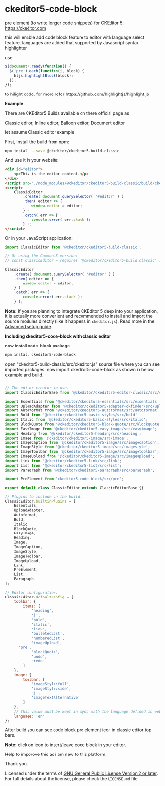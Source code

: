 # ckeditor5-code-block
pre element (to write longer code snippets) for CKEditor 5. https://ckeditor.com


this will enable add code block feature to editor with language select feature. languages are added that supported by Javascript syntax highlighter

use

```js
$(document).ready(function() {
  $('pre').each(function(i, block) {
    hljs.highlightBlock(block);
  });
});
```
to hilight code. for more refer https://github.com/highlightjs/highlight.js

**Example**

There are CKEditor5 Builds available on there official page as

Classic editor,
Inline editor,
Balloon editor,
Document editor

let assume Classic editor example

First, install the build from npm:

```bash
npm install --save @ckeditor/ckeditor5-build-classic
```

And use it in your website:

```html
<div id="editor">
	<p>This is the editor content.</p>
</div>
<script src="./node_modules/@ckeditor/ckeditor5-build-classic/build/ckeditor.js"></script>
<script>
	ClassicEditor
		.create( document.querySelector( '#editor' ) )
		.then( editor => {
			window.editor = editor;
		} )
		.catch( err => {
			console.error( err.stack );
		} );
</script>
```

Or in your JavaScript application:

```js
import ClassicEditor from '@ckeditor/ckeditor5-build-classic';

// Or using the CommonJS version:
// const ClassicEditor = require( '@ckeditor/ckeditor5-build-classic' );

ClassicEditor
	.create( document.querySelector( '#editor' ) )
	.then( editor => {
		window.editor = editor;
	} )
	.catch( err => {
		console.error( err.stack );
	} );
```

**Note:** If you are planning to integrate CKEditor 5 deep into your application, it is actually more convenient and recommended to install and import the source modules directly (like it happens in `ckeditor.js`). Read more in the [Advanced setup guide](https://docs.ckeditor.com/ckeditor5/latest/builds/guides/integration/advanced-setup.html).


**Including ckeditor5-code-block with classic editor**

now install code-block package

```bash
npm install ckeditor5-code-block
```


open "ckeditor5-build-classic/src/ckeditor.js" source file where you can see imported packages.
now import ckeditor5-code-block as shown in below example and build.

```js

// The editor creator to use.
import ClassicEditorBase from '@ckeditor/ckeditor5-editor-classic/src/classiceditor';

import Essentials from '@ckeditor/ckeditor5-essentials/src/essentials';
import UploadAdapter from '@ckeditor/ckeditor5-adapter-ckfinder/src/uploadadapter';
import Autoformat from '@ckeditor/ckeditor5-autoformat/src/autoformat';
import Bold from '@ckeditor/ckeditor5-basic-styles/src/bold';
import Italic from '@ckeditor/ckeditor5-basic-styles/src/italic';
import BlockQuote from '@ckeditor/ckeditor5-block-quote/src/blockquote';
import EasyImage from '@ckeditor/ckeditor5-easy-image/src/easyimage';
import Heading from '@ckeditor/ckeditor5-heading/src/heading';
import Image from '@ckeditor/ckeditor5-image/src/image';
import ImageCaption from '@ckeditor/ckeditor5-image/src/imagecaption';
import ImageStyle from '@ckeditor/ckeditor5-image/src/imagestyle';
import ImageToolbar from '@ckeditor/ckeditor5-image/src/imagetoolbar';
import ImageUpload from '@ckeditor/ckeditor5-image/src/imageupload';
import Link from '@ckeditor/ckeditor5-link/src/link';
import List from '@ckeditor/ckeditor5-list/src/list';
import Paragraph from '@ckeditor/ckeditor5-paragraph/src/paragraph';

import PreElement from 'ckeditor5-code-block/src/pre';

export default class ClassicEditor extends ClassicEditorBase {}

// Plugins to include in the build.
ClassicEditor.builtinPlugins = [
	Essentials,
	UploadAdapter,
	Autoformat,
	Bold,
	Italic,
	BlockQuote,
	EasyImage,
	Heading,
	Image,
	ImageCaption,
	ImageStyle,
	ImageToolbar,
	ImageUpload,
	Link,
	PreElement,
	List,
	Paragraph
];

// Editor configuration.
ClassicEditor.defaultConfig = {
	toolbar: {
		items: [
			'heading',
			'|',
			'bold',
			'italic',
			'link',
			'bulletedList',
			'numberedList',
			'imageUpload',
      'pre',
			'blockQuote',
			'undo',
			'redo'
		]
	},
	image: {
		toolbar: [
			'imageStyle:full',
			'imageStyle:side',
			'|',
			'imageTextAlternative'
		]
	},
	// This value must be kept in sync with the language defined in webpack.config.js.
	language: 'en'
};

```
After build you can see code block pre element icon in classic editor top bars.

**Note:** click on icon to insert/leave code block in your editor.

Help to imporove this as i am new to this platform.

Thank you.

Licensed under the terms of [GNU General Public License Version 2 or later](http://www.gnu.org/licenses/gpl.html). For full details about the license, please check the `LICENSE.md` file.
